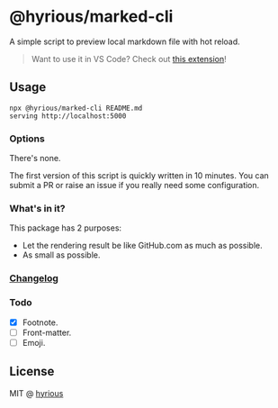 # @hyrious/marked-cli

A simple script to preview local markdown file with hot reload.

> Want to use it in VS Code? Check out [this extension](https://github.com/hyrious/vscode-marked)!

## Usage

    npx @hyrious/marked-cli README.md
    serving http://localhost:5000

### Options

There's none.

The first version of this script is quickly written in 10 minutes.
You can submit a PR or raise an issue if you really need some configuration.

### What's in it?

This package has 2 purposes:

- Let the rendering result be like GitHub.com as much as possible.
- As small as possible.

### [Changelog](./CHANGELOG.md)

### Todo

- [x] Footnote.
- [ ] Front-matter.
- [ ] Emoji.

## License

MIT @ [hyrious](https://github.com/hyrious)
